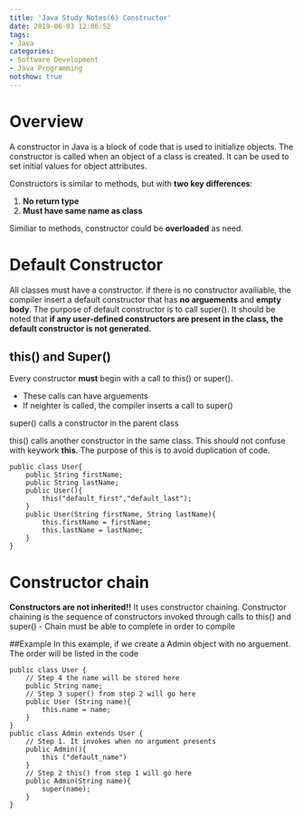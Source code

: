 ```yaml
---
title: 'Java Study Notes(6) Constructor'
date: 2019-06-03 12:06:52
tags: 
- Java
categories: 
- Software Development
- Java Programming
notshow: true
---
```


# Overview

A constructor in Java is a block of code that is used to initialize objects. The constructor is called when an object of a class is created. It can be used to set initial values for object attributes.

Constructors is similar to methods, but with **two key differences**:
1. **No return type**
2. **Must have same name as class**

Similiar to methods, constructor could be **overloaded** as need.

# Default Constructor
All classes must have a constructor. if there is no constructor availiable, the compiler insert a default constructor that has **no arguements** and **empty body**. The purpose of default constructor is to call super(). It should be noted that **if any user-defined constructors are present in the class, the default constructor is not generated.**


## this() and Super()
Every constructor **must** begin with a call to this() or super().
- These calls can have arguements
- If neighter is called, the compiler inserts a call to super()

super() calls a constructor in the parent class

this() calls another constructor in the same class. This should not confuse with keywork **this**. The purpose of this is to avoid duplication of code.

```
public class User{
    public String firstName;
    public String lastName;
    public User(){
        this("default_first","default_last");
    }
    public User(String firstName, String lastName){
        this.firstName = firstName;
        this.lastName = lastName;
    }
}
```

# Constructor chain

**Constructors are not inherited!!**
It uses constructor chaining. Constructor chaining is the sequence of constructors invoked through calls to this() and super()
    - Chain must be able to complete in order to compile

##Example
In this example, if we create a Admin object with no arguement. The order will be listed in the code

```
public class User {
    // Step 4 the name will be stored here
    public String name;
    // Step 3 super() from step 2 will go here 
    public User (String name){
        this.name = name;
    }
}
public class Admin extends User {
    // Step 1. It invokes when no argument presents
    public Admin(){
        this ("default_name")
    }
    // Step 2 this() from step 1 will go here
    public Admin(String name){
        super(name);
    }
}
```
